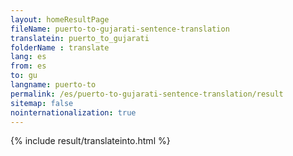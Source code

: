 ```yaml
---
layout: homeResultPage
fileName: puerto-to-gujarati-sentence-translation
translatein: puerto_to_gujarati
folderName : translate
lang: es
from: es
to: gu
langname: puerto-to
permalink: /es/puerto-to-gujarati-sentence-translation/result
sitemap: false
nointernationalization: true
---
```

{% include result/translateinto.html %}

<script src="/js/result/translation.js" data-foldername="{{page.folderName}}" data-lang="{{page.lang}}"></script>

